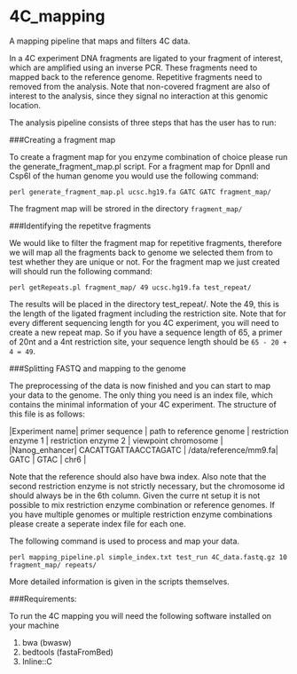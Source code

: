 # 4C_mapping
A mapping pipeline that maps and filters 4C data.


In a 4C experiment DNA fragments are ligated to your fragment of interest, which are amplified using an inverse PCR. These fragments need to mapped back to the reference genome. Repetitive fragments need to removed from the analysis. Note that non-covered fragment are also of interest to the analysis, since they signal no interaction at this genomic location.

The analysis pipeline consists of three steps that has the user has to run:

###Creating a fragment map

To create a fragment map for you enzyme combination of choice please run the generate_fragment_map.pl script. For a fragment map for DpnII and Csp6I of the human genome you would use the following command:

```
perl generate_fragment_map.pl ucsc.hg19.fa GATC GATC fragment_map/
```

The fragment map will be strored in the directory `fragment_map/`

###Identifying the repetitve fragments

We would like to filter the fragment map for repetitive fragments, therefore we will map all the fragments back to genome we selected them from to test whether they are unique or not. For the fragment map we just created will should run the following command:

```
perl getRepeats.pl fragment_map/ 49 ucsc.hg19.fa test_repeat/
```

The results will be placed in the directory test_repeat/. Note the 49, this is the length of the ligated fragment including the restriction site. Note that for every different sequencing length for you 4C experiment, you will need to create a new repeat map. So if you have a sequence length of 65, a primer of 20nt and a 4nt restriction site, your sequence length should be `65 - 20 + 4 = 49`.

###Splitting FASTQ and mapping to the genome

The preprocessing of the data is now finished and you can start to map your data to the genome. The only thing you need is an index file, which contains the minimal information of your 4C experiment. The structure of this file is as follows:

|Experiment name| primer sequence | path to reference genome | restriction enzyme 1 | restriction enzyme 2 | viewpoint chromosome |
|Nanog_enhancer| CACATTGATTAACCTAGATC | /data/reference/mm9.fa| GATC | GTAC | chr6 |

Note that the reference should also have bwa index. Also note that the second restriction enzyme is not strictly necessary, but the chromosome id should always be in the 6th column. Given the curre
nt setup it is not possible to mix restriction enzyme combination or reference genomes. If you have multiple genomes or multiple restriction enzyme combinations please create a seperate index file
for each one.

The following command is used to process and map your data.

```
perl mapping_pipeline.pl simple_index.txt test_run 4C_data.fastq.gz 10 fragment_map/ repeats/
```

More detailed information is given in the scripts themselves.



###Requirements:

To run the 4C mapping you will need the following software installed on your machine

1. bwa (bwasw)
2. bedtools (fastaFromBed)
3. Inline::C
